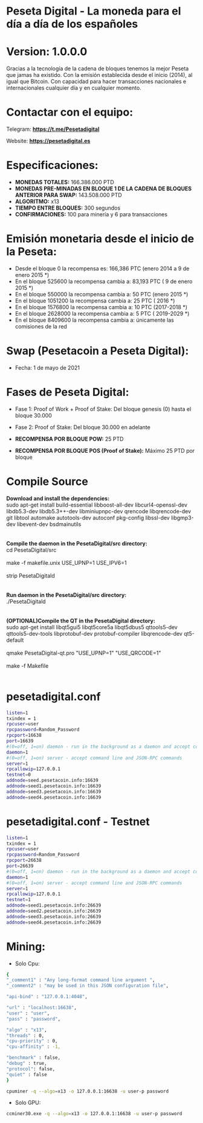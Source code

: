# Peseta Digital - La moneda para el día a día de los españoles
# Version: 1.0.0.0
Gracias a la tecnología de la cadena de bloques tenemos la mejor Peseta que jamas ha existido. 
Con la emisión establecida desde el inicio (2014), al igual que Bitcoin.
Con capacidad para hacer transacciones nacionales e internacionales cualquier día y en cualquier momento. 

# Contactar con el equipo:
Telegram:
**https://t.me/Pesetadigital**

 Website:
**https://pesetadigital.es**


# Especificaciones:
  - **MONEDAS TOTALES:** 166.386.000 PTD
  - **MONEDAS PRE-MINADAS EN BLOQUE 1 DE LA CADENA DE BLOQUES ANTERIOR PARA SWAP:**  143.508.000 PTD
  - **ALGORITMO:** x13
  - **TIEMPO ENTRE BLOQUES:** 300 segundos
  - **CONFIRMACIONES:** 100 para minería y 6 para transacciones

# Emisión monetaria desde el inicio de la Peseta:

  - Desde el bloque 0 la recompensa es: 166,386 PTC (enero 2014 a 9 de enero 2015 *)
  - En el bloque 525600 la recompensa cambia a: 83,193 PTC ( 9 de enero 2015 *)
  - En el bloque 550000 la recompensa cambia a: 50 PTC (enero  2015 *)
  - En el bloque 1051200 la recompensa cambia a: 25 PTC ( 2016 *)
  - En el bloque 1576800 la recompensa cambia a: 10 PTC (2017-2018 *)
  - En el bloque 2628000 la recompensa cambia a: 5 PTC ( 2019-2029 *)
  - En el bloque 8409600 la recompensa cambia a: únicamente las comisiones de la red


# Swap (Pesetacoin a Peseta Digital):

  - Fecha: 1 de mayo de 2021

# Fases de Peseta Digital:

  - Fase 1: Proof of Work + Proof of Stake: Del bloque genesis (0) hasta el bloque 30.000
  - Fase 2: Proof of Stake: Del bloque 30.000 en adelante

  - **RECOMPENSA POR BLOQUE POW:** 25 PTD 
  - **RECOMPENSA POR BLOQUE POS (Proof of Stake):** Máximo 25 PTD por bloque 

# Compile Source<br>
**Download and install the dependencies:**<br>
sudo apt-get install build-essential libboost-all-dev libcurl4-openssl-dev libdb5.3-dev libdb5.3++-dev libminiupnpc-dev qrencode libqrencode-dev git libtool automake autotools-dev autoconf pkg-config libssl-dev libgmp3-dev libevent-dev bsdmainutils
<br><br><br>
**Compile the daemon in the PesetaDigital/src directory:**<br>
cd PesetaDigital/src<br><br>
make -f makefile.unix USE_UPNP=1 USE_IPV6=1<br><br>
strip PesetaDigitald<br>
<br><br>
**Run daemon in the PesetaDigital/src directory:**<br>
./PesetaDigitald<br><br>
<br>
**(OPTIONAL)Compile the QT in the PesetaDigital directory:**<br>
sudo apt-get install libqt5gui5 libqt5core5a libqt5dbus5 qttools5-dev qttools5-dev-tools libprotobuf-dev protobuf-compiler libqrencode-dev qt5-default<br><br>
qmake PesetaDigital-qt.pro "USE_UPNP=1" "USE_QRCODE=1"<br><br>
make -f Makefile<br><br>

# pesetadigital.conf
```sh
listen=1
txindex = 1
rpcuser=user
rpcpassword=Random_Password
rpcport=16638
port=16639
#(0=off, 1=on) daemon - run in the background as a daemon and accept commands
daemon=1
#(0=off, 1=on) server - accept command line and JSON-RPC commands
server=1
rpcallowip=127.0.0.1
testnet=0
addnode=seed.pesetacoin.info:16639
addnode=seed1.pesetacoin.info:16639
addnode=seed3.pesetacoin.info:16639
addnode=seed4.pesetacoin.info:16639
```

# pesetadigital.conf - Testnet
```sh
listen=1
txindex = 1
rpcuser=user
rpcpassword=Random_Password
rpcport=26638
port=26639
#(0=off, 1=on) daemon - run in the background as a daemon and accept commands
daemon=1
#(0=off, 1=on) server - accept command line and JSON-RPC commands
server=1
rpcallowip=127.0.0.1
testnet=1
addnode=seed1.pesetacoin.info:26639
addnode=seed2.pesetacoin.info:26639
addnode=seed3.pesetacoin.info:26639
addnode=seed4.pesetacoin.info:26639
```


#  Mining:
- Solo Cpu:
```sh
{
"_comment1" : "Any long-format command line argument ",
"_comment2" : "may be used in this JSON configuration file",

"api-bind" : "127.0.0.1:4048",

"url" : "localhost:16638",
"user" : "user",
"pass" : "password",

"algo" : "x13",
"threads" : 0,
"cpu-priority" : 0,
"cpu-affinity" : -1,

"benchmark" : false,
"debug" : true,
"protocol": false,
"quiet" : false
}
```

```sh
cpuminer -q --algo=x13 -o 127.0.0.1:16638 -u user-p password
```

- Solo GPU:
```sh
ccminer30.exe -q --algo=x13 -o 127.0.0.1:16638 -u user-p password
```
